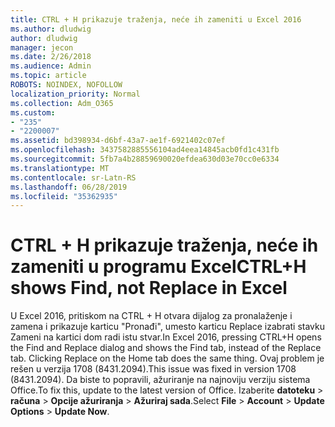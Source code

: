 ```yaml
---
title: CTRL + H prikazuje traženja, neće ih zameniti u Excel 2016
ms.author: dludwig
author: dludwig
manager: jecon
ms.date: 2/26/2018
ms.audience: Admin
ms.topic: article
ROBOTS: NOINDEX, NOFOLLOW
localization_priority: Normal
ms.collection: Adm_O365
ms.custom:
- "235"
- "2200007"
ms.assetid: bd398934-d6bf-43a7-ae1f-6921402c07ef
ms.openlocfilehash: 3437582885556104ad4eea14845acb0fd1c431fb
ms.sourcegitcommit: 5fb7a4b28859690020efdea630d03e70cc0e6334
ms.translationtype: MT
ms.contentlocale: sr-Latn-RS
ms.lasthandoff: 06/28/2019
ms.locfileid: "35362935"
---
```

# <a name="ctrlh-shows-find-not-replace-in-excel"></a><span data-ttu-id="e92e4-102">CTRL + H prikazuje traženja, neće ih zameniti u programu Excel</span><span class="sxs-lookup"><span data-stu-id="e92e4-102">CTRL+H shows Find, not Replace in Excel</span></span>

<span data-ttu-id="e92e4-103">U Excel 2016, pritiskom na CTRL + H otvara dijalog za pronalaženje i zamena i prikazuje karticu "Pronađi", umesto karticu Replace izabrati stavku Zameni na kartici dom radi istu stvar.</span><span class="sxs-lookup"><span data-stu-id="e92e4-103">In Excel 2016, pressing CTRL+H opens the Find and Replace dialog and shows the Find tab, instead of the Replace tab. Clicking Replace on the Home tab does the same thing.</span></span> <span data-ttu-id="e92e4-104">Ovaj problem je rešen u verzija 1708 (8431.2094).</span><span class="sxs-lookup"><span data-stu-id="e92e4-104">This issue was fixed in version 1708 (8431.2094).</span></span> <span data-ttu-id="e92e4-105">Da biste to popravili, ažuriranje na najnoviju verziju sistema Office.</span><span class="sxs-lookup"><span data-stu-id="e92e4-105">To fix this, update to the latest version of Office.</span></span> <span data-ttu-id="e92e4-106">Izaberite **datoteku** \> **računa** \> **Opcije ažuriranja** \> **Ažuriraj sada**.</span><span class="sxs-lookup"><span data-stu-id="e92e4-106">Select **File** \> **Account** \> **Update Options** \> **Update Now**.</span></span>
  